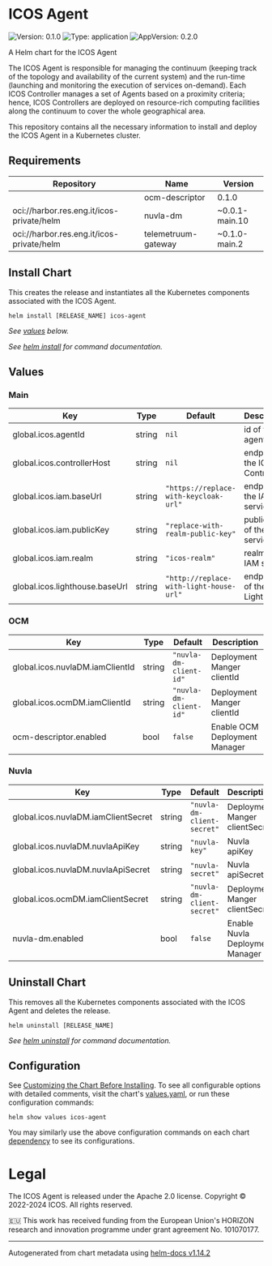 # ICOS Agent

![Version: 0.1.0](https://img.shields.io/badge/Version-0.1.0-informational?style=flat-square) ![Type: application](https://img.shields.io/badge/Type-application-informational?style=flat-square) ![AppVersion: 0.2.0](https://img.shields.io/badge/AppVersion-0.2.0-informational?style=flat-square)

A Helm chart for the ICOS Agent

The ICOS Agent is responsible for managing the continuum (keeping track of the topology and availability of the current system) and the run-time (launching and monitoring the execution of services on-demand). Each ICOS Controller manages a set of Agents based on a proximity criteria; hence, ICOS Controllers are deployed on resource-rich computing facilities along the continuum to cover the whole geographical area.

This repository contains all the necessary information to install and deploy the ICOS Agent in a Kubernetes cluster.

## Requirements

| Repository | Name | Version |
|------------|------|---------|
|  | ocm-descriptor | 0.1.0 |
| oci://harbor.res.eng.it/icos-private/helm | nuvla-dm | ~0.0.1-main.10 |
| oci://harbor.res.eng.it/icos-private/helm | telemetruum-gateway | ~0.1.0-main.2 |

## Install Chart
This creates the release and instantiates all the Kubernetes components associated with the ICOS Agent.
```console
helm install [RELEASE_NAME] icos-agent
```

_See [values](#Values) below._

_See [helm install](https://helm.sh/docs/helm/helm_install/) for command documentation._

## Values

### Main

| Key | Type | Default | Description |
|-----|------|---------|-------------|
| global.icos.agentId | string | `nil` | id of the agent |
| global.icos.controllerHost | string | `nil` | endpoint of the ICOS Controller |
| global.icos.iam.baseUrl | string | `"https://replace-with-keycloak-url"` | endpoint of the IAM service |
| global.icos.iam.publicKey | string | `"replace-with-realm-public-key"` | public key of the IAM service |
| global.icos.iam.realm | string | `"icos-realm"` | realm of the IAM service |
| global.icos.lighthouse.baseUrl | string | `"http://replace-with-light-house-url"` | endponint of the Lighthouse |

### OCM

| Key | Type | Default | Description |
|-----|------|---------|-------------|
| global.icos.nuvlaDM.iamClientId | string | `"nuvla-dm-client-id"` | Deployment Manger clientId |
| global.icos.ocmDM.iamClientId | string | `"nuvla-dm-client-id"` | Deployment Manger clientId |
| ocm-descriptor.enabled | bool | `false` | Enable OCM Deployment Manager |

### Nuvla

| Key | Type | Default | Description |
|-----|------|---------|-------------|
| global.icos.nuvlaDM.iamClientSecret | string | `"nuvla-dm-client-secret"` | Deployment Manger clientSecret |
| global.icos.nuvlaDM.nuvlaApiKey | string | `"nuvla-key"` | Nuvla apiKey |
| global.icos.nuvlaDM.nuvlaApiSecret | string | `"nuvla-secret"` | Nuvla apiSecret |
| global.icos.ocmDM.iamClientSecret | string | `"nuvla-dm-client-secret"` | Deployment Manger clientSecret |
| nuvla-dm.enabled | bool | `false` | Enable Nuvla Deployment Manager |

## Uninstall Chart
This removes all the Kubernetes components associated with the ICOS Agent and deletes the release.
```console
helm uninstall [RELEASE_NAME]
```
_See [helm uninstall](https://helm.sh/docs/helm/helm_uninstall/) for command documentation._

## Configuration
See [Customizing the Chart Before Installing](https://helm.sh/docs/intro/using_helm/#customizing-the-chart-before-installing). To see all configurable options with detailed comments, visit the chart's [values.yaml](./values.yaml), or run these configuration commands:

```console
helm show values icos-agent
```

You may similarly use the above configuration commands on each chart [dependency](#dependencies) to see its configurations.

# Legal
The ICOS Agent is released under the Apache 2.0 license.
Copyright © 2022-2024 ICOS. All rights reserved.

🇪🇺 This work has received funding from the European Union's HORIZON research and innovation programme under grant agreement No. 101070177.

----------------------------------------------
Autogenerated from chart metadata using [helm-docs v1.14.2](https://github.com/norwoodj/helm-docs/releases/v1.14.2)